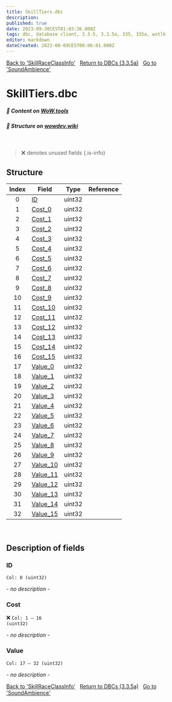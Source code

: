 ```yaml
---
title: SkillTiers.dbc
description:
published: true
date: 2023-09-30CEST01:03:36.000Z
tags: dbc, database client, 3.3.5, 3.3.5a, 335, 335a, wotlk
editor: markdown
dateCreated: 2023-08-09CEST00:06:01.000Z
---
```

<a href="https://trinitycore.info/files/DBC/335/skillraceclassinfo" class="mt-5 v-btn v-btn--depressed v-btn--flat v-btn--outlined theme--light v-size--default darkblue--text text--lighten-3"><span class="v-btn__content"><i aria-hidden="true" class="v-icon notranslate v-icon--left mdi mdi-arrow-left theme--light"></i><span>Back to 'SkillRaceClassInfo'</span></span></a>&nbsp;&nbsp;&nbsp;<a href="https://trinitycore.info/files/DBC/335/home" class="mt-5 v-btn v-btn--depressed v-btn--flat v-btn--outlined theme--light v-size--default darkblue--text text--lighten-3"><span class="v-btn__content"><i aria-hidden="true" class="v-icon notranslate v-icon--left mdi mdi-home-outline theme--light"></i><span>Return to DBCs (3.3.5a)</span></span></a>&nbsp;&nbsp;&nbsp;<a href="https://trinitycore.info/files/DBC/335/soundambience" class="mt-5 v-btn v-btn--depressed v-btn--flat v-btn--outlined theme--light v-size--default darkblue--text text--lighten-3"><span class="v-btn__content"><span>Go to 'SoundAmbience'</span><i aria-hidden="true" class="v-icon notranslate v-icon--right mdi mdi-arrow-right theme--light"></i></span></a>

# SkillTiers.dbc
##### :open_book: Content on [WoW.tools](https://wow.tools/dbc/?dbc=skilltiers&build=3.3.5.12340)
##### :pencil: Structure on [wowdev.wiki](https://wowdev.wiki/DB/SkillTiers)
&nbsp;

> :x: denotes unused fields
{.is-info}


## Structure

| Index | Field | Type | Reference |
| :---: | --- | :---: | --- |
| 0 | [ID](#id) | uint32 |  |
| 1 | [Cost_0](#cost) | uint32 |  |
| 2 | [Cost_1](#cost) | uint32 |  |
| 3 | [Cost_2](#cost) | uint32 |  |
| 4 | [Cost_3](#cost) | uint32 |  |
| 5 | [Cost_4](#cost) | uint32 |  |
| 6 | [Cost_5](#cost) | uint32 |  |
| 7 | [Cost_6](#cost) | uint32 |  |
| 8 | [Cost_7](#cost) | uint32 |  |
| 9 | [Cost_8](#cost) | uint32 |  |
| 10 | [Cost_9](#cost) | uint32 |  |
| 11 | [Cost_10](#cost) | uint32 |  |
| 12 | [Cost_11](#cost) | uint32 |  |
| 13 | [Cost_12](#cost) | uint32 |  |
| 14 | [Cost_13](#cost) | uint32 |  |
| 15 | [Cost_14](#cost) | uint32 |  |
| 16 | [Cost_15](#cost) | uint32 |  |
| 17 | [Value_0](#value) | uint32 |  |
| 18 | [Value_1](#value) | uint32 |  |
| 19 | [Value_2](#value) | uint32 |  |
| 20 | [Value_3](#value) | uint32 |  |
| 21 | [Value_4](#value) | uint32 |  |
| 22 | [Value_5](#value) | uint32 |  |
| 23 | [Value_6](#value) | uint32 |  |
| 24 | [Value_7](#value) | uint32 |  |
| 25 | [Value_8](#value) | uint32 |  |
| 26 | [Value_9](#value) | uint32 |  |
| 27 | [Value_10](#value) | uint32 |  |
| 28 | [Value_11](#value) | uint32 |  |
| 29 | [Value_12](#value) | uint32 |  |
| 30 | [Value_13](#value) | uint32 |  |
| 31 | [Value_14](#value) | uint32 |  |
| 32 | [Value_15](#value) | uint32 |  |
&nbsp;
## Description of fields

### ID
<code>Col: 0 (uint32)</code>

*- no description -*
&nbsp;

### Cost
:x: <code>Col: 1 &ndash; 16 (uint32)</code>

*- no description -*
&nbsp;

### Value
<code>Col: 17 &ndash; 32 (uint32)</code>

*- no description -*
&nbsp;

<a href="https://trinitycore.info/files/DBC/335/skillraceclassinfo" class="mt-5 v-btn v-btn--depressed v-btn--flat v-btn--outlined theme--light v-size--default darkblue--text text--lighten-3"><span class="v-btn__content"><i aria-hidden="true" class="v-icon notranslate v-icon--left mdi mdi-arrow-left theme--light"></i><span>Back to 'SkillRaceClassInfo'</span></span></a>&nbsp;&nbsp;&nbsp;<a href="https://trinitycore.info/files/DBC/335/home" class="mt-5 v-btn v-btn--depressed v-btn--flat v-btn--outlined theme--light v-size--default darkblue--text text--lighten-3"><span class="v-btn__content"><i aria-hidden="true" class="v-icon notranslate v-icon--left mdi mdi-home-outline theme--light"></i><span>Return to DBCs (3.3.5a)</span></span></a>&nbsp;&nbsp;&nbsp;<a href="https://trinitycore.info/files/DBC/335/soundambience" class="mt-5 v-btn v-btn--depressed v-btn--flat v-btn--outlined theme--light v-size--default darkblue--text text--lighten-3"><span class="v-btn__content"><span>Go to 'SoundAmbience'</span><i aria-hidden="true" class="v-icon notranslate v-icon--right mdi mdi-arrow-right theme--light"></i></span></a>
